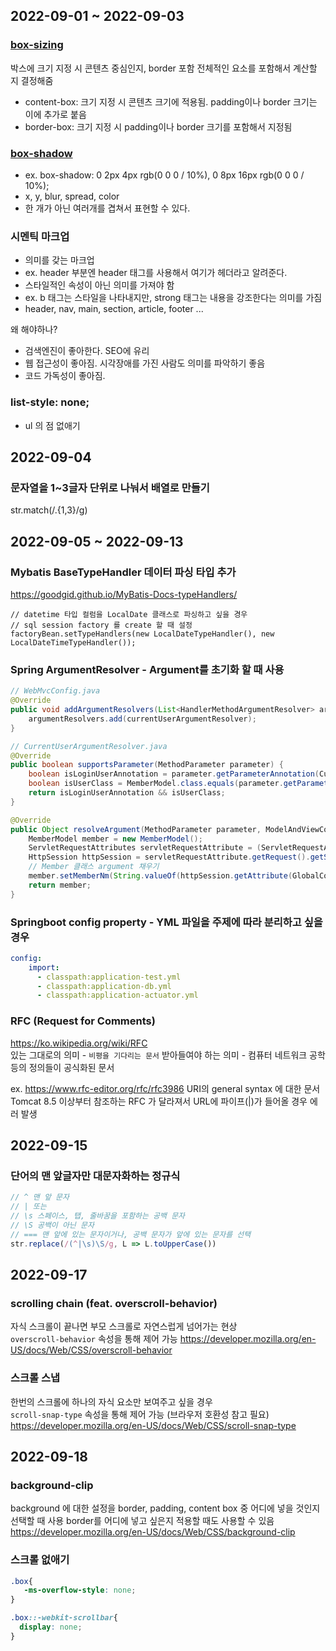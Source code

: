 ## 2022-09-01 ~ 2022-09-03
### [box-sizing](https://developer.mozilla.org/ko/docs/Web/CSS/box-sizing)
박스에 크기 지정 시 콘텐츠 중심인지, border 포함 전체적인 요소를 포함해서 계산할 지 결정해줌
- content-box: 크기 지정 시 콘텐츠 크기에 적용됨. padding이나 border 크기는 이에 추가로 붙음
- border-box: 크기 지정 시 padding이나 border 크기를 포함해서 지정됨  
  
### [box-shadow](https://developer.mozilla.org/ko/docs/Web/CSS/box-shadow)
- ex. box-shadow: 0 2px 4px rgb(0 0 0 / 10%), 0 8px 16px rgb(0 0 0 / 10%);
- x, y, blur, spread, color
- 한 개가 아닌 여러개를 겹쳐서 표현할 수 있다.


### 시멘틱 마크업
- 의미를 갖는 마크업
- ex. header 부분엔 header 태그를 사용해서 여기가 헤더라고 알려준다.
- 스타일적인 속성이 아닌 의미를 가져야 함
- ex. b 태그는 스타일을 나타내지만, strong 태그는 내용을 강조한다는 의미를 가짐
- header, nav, main, section, article, footer ...  

왜 해야하나?
- 검색엔진이 좋아한다. SEO에 유리
- 웹 접근성이 좋아짐. 시각장애를 가진 사람도 의미를 파악하기 좋음
- 코드 가독성이 좋아짐.

### list-style: none;
- ul 의 점 없애기

## 2022-09-04
### 문자열을 1~3글자 단위로 나눠서 배열로 만들기
str.match(/.{1,3}/g)

## 2022-09-05 ~ 2022-09-13
### Mybatis BaseTypeHandler 데이터 파싱 타입 추가
https://goodgid.github.io/MyBatis-Docs-typeHandlers/
```
// datetime 타입 컬럼을 LocalDate 클래스로 파싱하고 싶을 경우
// sql session factory 를 create 할 때 설정
factoryBean.setTypeHandlers(new LocalDateTypeHandler(), new LocalDateTimeTypeHandler());
```

### Spring ArgumentResolver - Argument를 초기화 할 때 사용
```java
// WebMvcConfig.java
@Override
public void addArgumentResolvers(List<HandlerMethodArgumentResolver> argumentResolvers) {
    argumentResolvers.add(currentUserArgumentResolver);
}
```

```java
// CurrentUserArgumentResolver.java
@Override
public boolean supportsParameter(MethodParameter parameter) {
    boolean isLoginUserAnnotation = parameter.getParameterAnnotation(CurrentUser.class) != null;
    boolean isUserClass = MemberModel.class.equals(parameter.getParameterType());
    return isLoginUserAnnotation && isUserClass;
}

@Override
public Object resolveArgument(MethodParameter parameter, ModelAndViewContainer mavContainer, NativeWebRequest webRequest, WebDataBinderFactory binderFactory) throws Exception {
    MemberModel member = new MemberModel();
    ServletRequestAttributes servletRequestAttribute = (ServletRequestAttributes) RequestContextHolder.currentRequestAttributes();
    HttpSession httpSession = servletRequestAttribute.getRequest().getSession(true);
    // Member 클래스 argument 채우기
    member.setMemberNm(String.valueOf(httpSession.getAttribute(GlobalConstants.KEY_MEMBER_NM)));
    return member;
}
```

### Springboot config property - YML 파일을 주제에 따라 분리하고 싶을 경우
```yml
config:
    import:
      - classpath:application-test.yml
      - classpath:application-db.yml
      - classpath:application-actuator.yml
```

### RFC (Request for Comments)
https://ko.wikipedia.org/wiki/RFC  
있는 그대로의 의미 - `비평을 기다리는 문서`
받아들여야 하는 의미 - 컴퓨터 네트워크 공학 등의 정의들이 공식화된 문서

ex. https://www.rfc-editor.org/rfc/rfc3986 URI의 general syntax 에 대한 문서  
Tomcat 8.5 이상부터 참조하는 RFC 가 달라져서 URL에 파이프(|)가 들어올 경우 에러 발생

## 2022-09-15
### 단어의 맨 앞글자만 대문자화하는 정규식
```js
// ^ 맨 앞 문자
// | 또는
// \s 스페이스, 탭, 줄바꿈을 포함하는 공백 문자
// \S 공백이 아닌 문자
// === 맨 앞에 있는 문자이거나, 공백 문자가 앞에 있는 문자를 선택
str.replace(/(^|\s)\S/g, L => L.toUpperCase())
```
## 2022-09-17
### scrolling chain (feat. overscroll-behavior)
자식 스크롤이 끝나면 부모 스크롤로 자연스럽게 넘어가는 현상  
`overscroll-behavior` 속성을 통해 제어 가능
https://developer.mozilla.org/en-US/docs/Web/CSS/overscroll-behavior

### 스크롤 스냅
한번의 스크롤에 하나의 자식 요소만 보여주고 싶을 경우  
`scroll-snap-type` 속성을 통해 제어 가능 (브라우저 호환성 참고 필요)  
https://developer.mozilla.org/en-US/docs/Web/CSS/scroll-snap-type


## 2022-09-18
### background-clip
background 에 대한 설정을 border, padding, content box 중 어디에 넣을 것인지 선택할 때 사용
border를 어디에 넣고 싶은지 적용할 때도 사용할 수 있음
https://developer.mozilla.org/en-US/docs/Web/CSS/background-clip

### 스크롤 없애기
```css
.box{
   -ms-overflow-style: none;
}

.box::-webkit-scrollbar{
  display: none;
}
```
